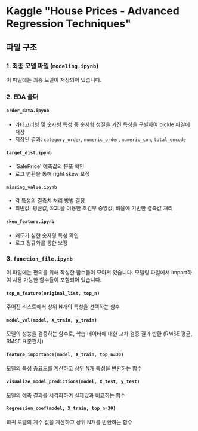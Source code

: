 # Kaggle "House Prices - Advanced Regression Techniques"

## 파일 구조

### 1. 최종 모델 파일 (`modeling.ipynb`)
이 파일에는 최종 모델이 저장되어 있습니다.

### 2. EDA 폴더
#### `order_data.ipynb`
- 카테고리형 및 숫자형 특성 중 순서형 성질을 가진 특성을 구별하여 pickle 파일에 저장
- 저장된 결과: `category_order`, `numeric_order`, `numeric_con`, `total_encode`

#### `target_dist.ipynb`
- 'SalePrice' 예측값의 분포 확인
- 로그 변환을 통해 right skew 보정

#### `missing_value.ipynb`
- 각 특성의 결측치 처리 방법 결정
- 최빈값, 평균값, SQL을 이용한 조건부 중앙값, 비율에 기반한 결측값 처리

#### `skew_feature.ipynb`
- 왜도가 심한 숫자형 특성 확인
- 로그 정규화를 통한 보정

### 3. `function_file.ipynb`
이 파일에는 편의를 위해 작성한 함수들이 모아져 있습니다. 모델링 파일에서 import하여 사용 가능한 함수들이 포함되어 있습니다.

#### `top_n_feature(original_list, top_n)`
주어진 리스트에서 상위 N개의 특성을 선택하는 함수

#### `model_val(model, X_train, y_train)`
모델의 성능을 검증하는 함수로, 학습 데이터에 대한 교차 검증 결과 반환 (RMSE 평균, RMSE 표준편차)

#### `feature_importance(model, X_train, top_n=30)`
모델의 특성 중요도를 계산하고 상위 N개 특성을 반환하는 함수

#### `visualize_model_predictions(model, X_test, y_test)`
모델의 예측 결과를 시각화하여 실제값과 비교하는 함수

#### `Regression_coef(model, X_train, top_n=30)`
회귀 모델의 계수 값을 계산하고 상위 N개를 반환하는 함수

